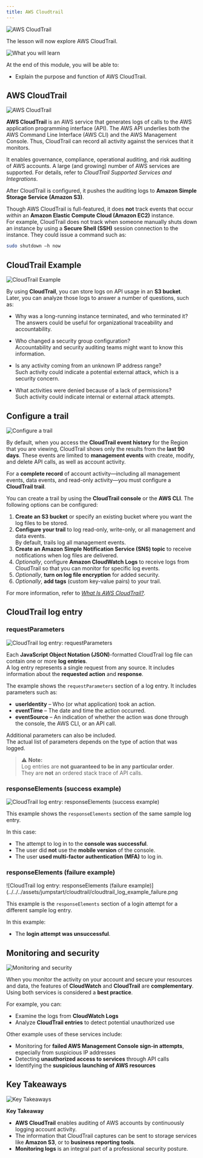 ```yaml
---
title: AWS Cloudtrail
---
```

![AWS CloudTrail](../../../assets/jumpstart/cloudtrail/intro.png)

The lesson will now explore AWS CloudTrail.

![What you will learn](../../../assets/jumpstart/cloudtrail/targets.png)

At the end of this module, you will be able to:
- Explain the purpose and function of AWS CloudTrail.

## AWS CloudTrail

![AWS CloudTrail](../../../assets/jumpstart/cloudtrail/cloudtrail.png)

**AWS CloudTrail** is an AWS service that generates logs of calls to the AWS application programming interface (API). The AWS API underlies both the AWS Command Line Interface (AWS CLI) and the AWS Management Console. Thus, CloudTrail can record all activity against the services that it monitors.

It enables governance, compliance, operational auditing, and risk auditing of AWS accounts. A large (and growing) number of AWS services are supported. For details, refer to *CloudTrail Supported Services and Integrations*.

After CloudTrail is configured, it pushes the auditing logs to **Amazon Simple Storage Service (Amazon S3)**.

Though AWS CloudTrail is full-featured, it does **not** track events that occur *within* an **Amazon Elastic Compute Cloud (Amazon EC2)** instance.  
For example, CloudTrail does not track when someone manually shuts down an instance by using a **Secure Shell (SSH)** session connection to the instance. They could issue a command such as:

```bash
sudo shutdown –h now
```

## CloudTrail Example

![CloudTrail Example](../../../assets/jumpstart/cloudtrail/cloudtrail_example.png)

By using **CloudTrail**, you can store logs on API usage in an **S3 bucket**. Later, you can analyze those logs to answer a number of questions, such as:

- Why was a long-running instance terminated, and who terminated it?  
  The answers could be useful for organizational traceability and accountability.

- Who changed a security group configuration?  
  Accountability and security auditing teams might want to know this information.

- Is any activity coming from an unknown IP address range?  
  Such activity could indicate a potential external attack, which is a security concern.

- What activities were denied because of a lack of permissions?  
  Such activity could indicate internal or external attack attempts.

## Configure a trail

![Configure a trail](../../../assets/jumpstart/cloudtrail/config_a_trail.png)

By default, when you access the **CloudTrail event history** for the Region that you are viewing, CloudTrail shows only the results from the **last 90 days**. These events are limited to **management events** with create, modify, and delete API calls, as well as account activity.

For a **complete record** of account activity—including all management events, data events, and read-only activity—you must configure a **CloudTrail trail**.

You can create a trail by using the **CloudTrail console** or the **AWS CLI**. The following options can be configured:

1. **Create an S3 bucket** or specify an existing bucket where you want the log files to be stored.
2. **Configure your trail** to log read-only, write-only, or all management and data events.  
   By default, trails log all management events.
3. **Create an Amazon Simple Notification Service (SNS) topic** to receive notifications when log files are delivered.
4. *Optionally*, configure **Amazon CloudWatch Logs** to receive logs from CloudTrail so that you can monitor for specific log events.
5. *Optionally*, **turn on log file encryption** for added security.
6. *Optionally*, **add tags** (custom key-value pairs) to your trail.

For more information, refer to *[What Is AWS CloudTrail?](https://docs.aws.amazon.com/awscloudtrail/latest/userguide/cloudtrail-user-guide.html)*.

## CloudTrail log entry

### requestParameters

![CloudTrail log entry: requestParameters](../../../assets/jumpstart/cloudtrail/cloudtrail_log.png)

Each **JavaScript Object Notation (JSON)**-formatted CloudTrail log file can contain one or more **log entries**.  
A log entry represents a single request from any source. It includes information about the **requested action** and **response**.

The example shows the `requestParameters` section of a log entry. It includes parameters such as:

- **userIdentity** – Who (or what application) took an action.  
- **eventTime** – The date and time the action occurred.  
- **eventSource** – An indication of whether the action was done through the console, the AWS CLI, or an API call.  

Additional parameters can also be included.  
The actual list of parameters depends on the type of action that was logged.

> ⚠️ **Note:**  
> Log entries are **not guaranteed to be in any particular order**.  
> They are **not** an ordered stack trace of API calls.

### responseElements (success example)

![CloudTrail log entry: responseElements (success example)](../../../assets/jumpstart/cloudtrail/cloudtrail_log_example.png)

This example shows the `responseElements` section of the same sample log entry.

In this case:

- The attempt to log in to the **console was successful**.
- The user did **not** use the **mobile version** of the console.
- The user **used multi-factor authentication (MFA)** to log in.

### responseElements (failure example)

![CloudTrail log entry: responseElements (failure example)](../../../assets/jumpstart/cloudtrail/cloudtrail_log_example_failure.png

This example is the `responseElements` section of a login attempt for a different sample log entry.

In this example:

- The **login attempt was unsuccessful**.

## Monitoring and security

![Monitoring and security](../../../assets/jumpstart/cloudtrail/monitor_security.png)

When you monitor the activity on your account and secure your resources and data, the features of **CloudWatch** and **CloudTrail** are **complementary**.  
Using both services is considered a **best practice**.

For example, you can:

- Examine the logs from **CloudWatch Logs**
- Analyze **CloudTrail entries** to detect potential unauthorized use

Other example uses of these services include:

- Monitoring for **failed AWS Management Console sign-in attempts**, especially from suspicious IP addresses  
- Detecting **unauthorized access to services** through API calls  
- Identifying the **suspicious launching of AWS resources**

## Key Takeaways

![Key Takeaways](../../../assets/jumpstart/cloudtrail/takeaways.png)

**Key Takeaway**

- **AWS CloudTrail** enables auditing of AWS accounts by continuously logging account activity.
- The information that CloudTrail captures can be sent to storage services like **Amazon S3**, or to **business reporting tools**.
- **Monitoring logs** is an integral part of a professional security posture.
